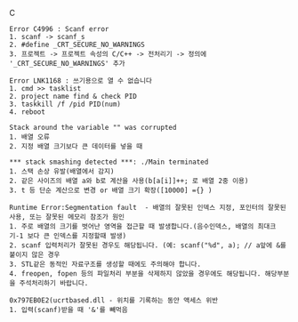 C

    Error C4996 : Scanf error
    1. scanf -> scanf_s
    2. #define _CRT_SECURE_NO_WARNINGS
    3. 프로젝트 -> 프로젝트 속성의 C/C++ -> 전처리기 -> 정의에 '_CRT_SECURE_NO_WARNINGS' 추가

    Error LNK1168 : 쓰기용으로 열 수 없습니다
    1. cmd >> tasklist
    2. project name find & check PID
    3. taskkill /f /pid PID(num)
    4. reboot
    
    Stack around the variable "" was corrupted
    1. 배열 오류
    2. 지정 배열 크기보다 큰 데이터를 넣을 때
    
    *** stack smashing detected ***: ./Main terminated
    1. 스택 손상 유발(배열에서 감지)
    2. 같은 사이즈의 배열 a와 b로 계산을 사용(b[a[i]]++; 로 배열 2중 이용)
    3. t 등 단순 계산으로 변경 or 배열 크기 확장([10000] ={} )
    
    Runtime Error:Segmentation fault  - 배열의 잘못된 인덱스 지정, 포인터의 잘못된 사용, 또는 잘못된 메모리 참조가 원인
    1. 주로 배열의 크기를 벗어난 영역을 접근할 때 발생합니다.(음수인덱스, 배열의 최대크기-1 보다 큰 인덱스를 지정할때 발생)
    2. scanf 입력처리가 잘못된 경우도 해당됩니다. (예: scanf("%d", a); // a앞에 &를 붙이지 않은 경우
    3. STL같은 동적인 자료구조를 생성할 때에도 주의해야 합니다.
    4. freopen, fopen 등의 파일처리 부분을 삭제하지 않았을 경우에도 해당됩니다. 해당부분을 주석처리하기 바랍니다.
    
    0x797EB0E2(ucrtbased.dll - 위치를 기록하는 동안 액세스 위반
    1. 입력(scanf)받을 때 '&'를 빼먹음
